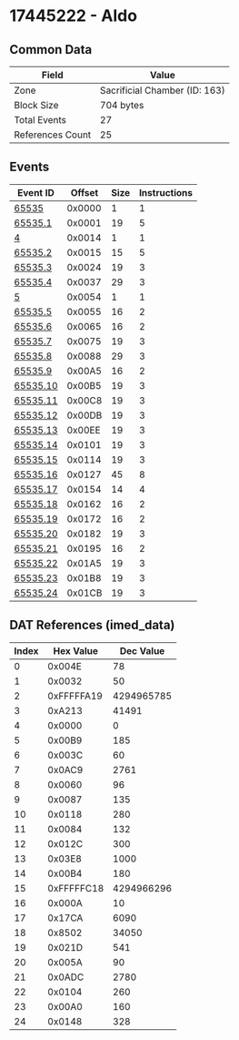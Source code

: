 # 17445222 - Aldo

## Common Data

| Field            | Value                         |
|------------------|-------------------------------|
| Zone             | Sacrificial Chamber (ID: 163) |
| Block Size       | 704 bytes                     |
| Total Events     | 27                            |
| References Count | 25                            |

## Events

| Event ID                  | Offset   |   Size |   Instructions |
|---------------------------|----------|--------|----------------|
| [65535](./65535.md)       | 0x0000   |      1 |              1 |
| [65535.1](./65535.1.md)   | 0x0001   |     19 |              5 |
| [4](./4.md)               | 0x0014   |      1 |              1 |
| [65535.2](./65535.2.md)   | 0x0015   |     15 |              5 |
| [65535.3](./65535.3.md)   | 0x0024   |     19 |              3 |
| [65535.4](./65535.4.md)   | 0x0037   |     29 |              3 |
| [5](./5.md)               | 0x0054   |      1 |              1 |
| [65535.5](./65535.5.md)   | 0x0055   |     16 |              2 |
| [65535.6](./65535.6.md)   | 0x0065   |     16 |              2 |
| [65535.7](./65535.7.md)   | 0x0075   |     19 |              3 |
| [65535.8](./65535.8.md)   | 0x0088   |     29 |              3 |
| [65535.9](./65535.9.md)   | 0x00A5   |     16 |              2 |
| [65535.10](./65535.10.md) | 0x00B5   |     19 |              3 |
| [65535.11](./65535.11.md) | 0x00C8   |     19 |              3 |
| [65535.12](./65535.12.md) | 0x00DB   |     19 |              3 |
| [65535.13](./65535.13.md) | 0x00EE   |     19 |              3 |
| [65535.14](./65535.14.md) | 0x0101   |     19 |              3 |
| [65535.15](./65535.15.md) | 0x0114   |     19 |              3 |
| [65535.16](./65535.16.md) | 0x0127   |     45 |              8 |
| [65535.17](./65535.17.md) | 0x0154   |     14 |              4 |
| [65535.18](./65535.18.md) | 0x0162   |     16 |              2 |
| [65535.19](./65535.19.md) | 0x0172   |     16 |              2 |
| [65535.20](./65535.20.md) | 0x0182   |     19 |              3 |
| [65535.21](./65535.21.md) | 0x0195   |     16 |              2 |
| [65535.22](./65535.22.md) | 0x01A5   |     19 |              3 |
| [65535.23](./65535.23.md) | 0x01B8   |     19 |              3 |
| [65535.24](./65535.24.md) | 0x01CB   |     19 |              3 |

## DAT References (imed_data)

|   Index | Hex Value   |   Dec Value |
|---------|-------------|-------------|
|       0 | 0x004E      |          78 |
|       1 | 0x0032      |          50 |
|       2 | 0xFFFFFA19  |  4294965785 |
|       3 | 0xA213      |       41491 |
|       4 | 0x0000      |           0 |
|       5 | 0x00B9      |         185 |
|       6 | 0x003C      |          60 |
|       7 | 0x0AC9      |        2761 |
|       8 | 0x0060      |          96 |
|       9 | 0x0087      |         135 |
|      10 | 0x0118      |         280 |
|      11 | 0x0084      |         132 |
|      12 | 0x012C      |         300 |
|      13 | 0x03E8      |        1000 |
|      14 | 0x00B4      |         180 |
|      15 | 0xFFFFFC18  |  4294966296 |
|      16 | 0x000A      |          10 |
|      17 | 0x17CA      |        6090 |
|      18 | 0x8502      |       34050 |
|      19 | 0x021D      |         541 |
|      20 | 0x005A      |          90 |
|      21 | 0x0ADC      |        2780 |
|      22 | 0x0104      |         260 |
|      23 | 0x00A0      |         160 |
|      24 | 0x0148      |         328 |

